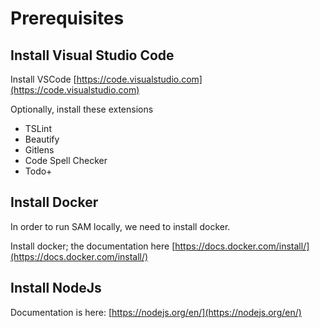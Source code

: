 # Prerequisites

## Install Visual Studio Code

Install VSCode [https://code.visualstudio.com](https://code.visualstudio.com)

Optionally, install these extensions

* TSLint
* Beautify
* Gitlens
* Code Spell Checker
* Todo+

## Install Docker

In order to run SAM locally, we need to install docker.

Install docker; the documentation here [https://docs.docker.com/install/](https://docs.docker.com/install/)


## Install NodeJs

Documentation is here: [https://nodejs.org/en/](https://nodejs.org/en/)